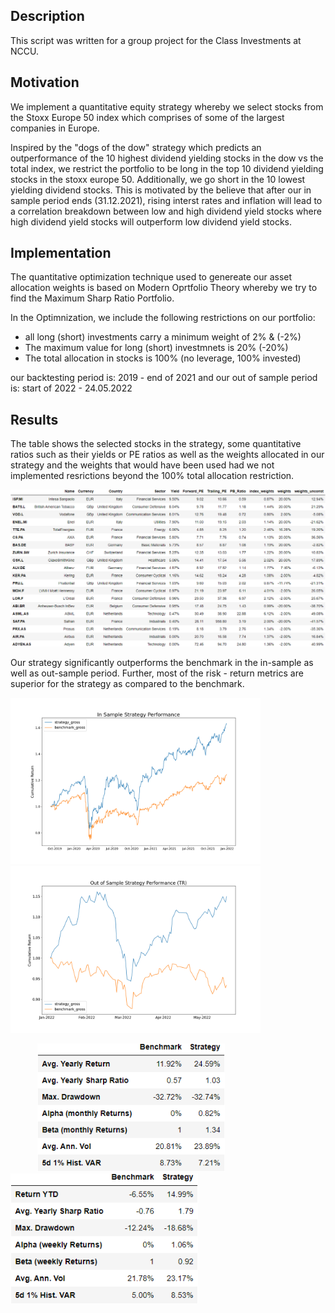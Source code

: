 ## Description 

This script was written for a group project for the Class Investments at NCCU. 

## Motivation

We implement a quantitative equity strategy whereby we select stocks from the Stoxx Europe 50 index which comprises of some of the largest companies in Europe.

Inspired by the "dogs of the dow" strategy which predicts an outperformance of the 10 highest dividend yielding stocks in the dow vs the total index, we restrict the portfolio to be long in the top 10 dividend yielding stocks in the stoxx europe 50. Additionally, we go short in the 10 lowest yielding dividend stocks. This is motivated by the believe that after our in sample period ends (31.12.2021), rising interst rates and inflation will lead to a correlation breakdown between low and high dividend yield stocks where high dividend yield stocks will outperform low dividend yield stocks.

## Implementation

The quantitative optimization technique used to genereate our asset allocation weights is based on Modern Oprtfolio Theory whereby we try to find the Maximum Sharp Ratio Portfolio. 

In the Optimnization, we include the following restrictions on our portfolio: 

- all long (short) investments  carry a minimum weight of 2% & (-2%)
- The maximum value for long (short) investmnets is 20% (-20%)
- The total allocation in stocks is 100% (no leverage, 100% invested)

our backtesting period is: 2019 - end of 2021 and our out of sample period is: start of 2022 - 24.05.2022

## Results 
The table shows the selected stocks in the strategy, some quantitative ratios such as their yields or PE ratios as well as the weights allocated in our strategy and the weights that would have been used had we not implemented resrictions beyond the 100% total allocation restriction.

<center>
  <img src="plots/selected_portfolio_characteristics.png" alt="drawing" width="800"/>
</center>

Our strategy significantly outperforms the benchmark in the in-sample as well as out-sample period. Further, most of the risk - return metrics are superior for the strategy as compared to the benchmark.

<p float="left">
  <img src="plots/insample_performance.png" width="400" />
  <img src="plots/outofsample_performance.png" width="400" /> 
</p>

<p float="left">
    &nbsp; &nbsp; &nbsp; &nbsp;&nbsp; &nbsp; 
<img src="plots/risk_factors_in.png" width="300" />
  &nbsp; &nbsp; &nbsp; &nbsp;&nbsp; &nbsp; &nbsp; &nbsp; &nbsp; &nbsp; &nbsp;
  <img src="plots/risk_factors_out.png" width="300" /> 
</p>
